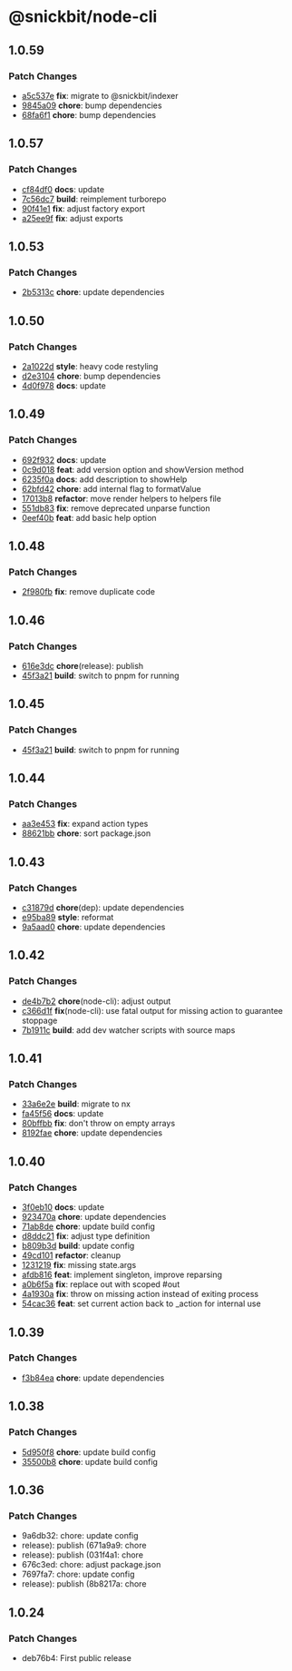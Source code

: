 # @snickbit/node-cli

## 1.0.59

### Patch Changes

- [a5c537e](https://github.com/snickbit/node-cli/commit/a5c537e) **fix**:  migrate to @snickbit/indexer
- [9845a09](https://github.com/snickbit/node-cli/commit/9845a09) **chore**:  bump dependencies
- [68fa6f1](https://github.com/snickbit/node-cli/commit/68fa6f1) **chore**:  bump dependencies

## 1.0.57

### Patch Changes

- [cf84df0](https://github.com/snickbit/node-cli/commit/cf84df0) **docs**:  update
- [7c56dc7](https://github.com/snickbit/node-cli/commit/7c56dc7) **build**:  reimplement turborepo
- [90f41e1](https://github.com/snickbit/node-cli/commit/90f41e1) **fix**:  adjust factory export
- [a25ee9f](https://github.com/snickbit/node-cli/commit/a25ee9f) **fix**:  adjust exports

## 1.0.53

### Patch Changes

- [2b5313c](https://github.com/snickbit/node-cli/commit/2b5313c) **chore**:  update dependencies

## 1.0.50

### Patch Changes

- [2a1022d](https://github.com/snickbit/node-cli/commit/2a1022d) **style**:  heavy code restyling
- [d2e3104](https://github.com/snickbit/node-cli/commit/d2e3104) **chore**:  bump dependencies
- [4d0f978](https://github.com/snickbit/node-cli/commit/4d0f978) **docs**:  update

## 1.0.49

### Patch Changes

- [692f932](https://github.com/snickbit/node-cli/commit/692f932) **docs**:  update
- [0c9d018](https://github.com/snickbit/node-cli/commit/0c9d018) **feat**:  add version option and showVersion method
- [6235f0a](https://github.com/snickbit/node-cli/commit/6235f0a) **docs**:  add description to showHelp
- [62bfd42](https://github.com/snickbit/node-cli/commit/62bfd42) **chore**:  add internal flag to formatValue
- [17013b8](https://github.com/snickbit/node-cli/commit/17013b8) **refactor**:  move render helpers to helpers file
- [551db83](https://github.com/snickbit/node-cli/commit/551db83) **fix**:  remove deprecated unparse function
- [0eef40b](https://github.com/snickbit/node-cli/commit/0eef40b) **feat**:  add basic help option

## 1.0.48

### Patch Changes

- [2f980fb](https://github.com/snickbit/node-cli/commit/2f980fb) **fix**:  remove duplicate code

## 1.0.46

### Patch Changes

- [616e3dc](https://github.com/snickbit/node-cli/commit/616e3dc) **chore**(release):  publish
- [45f3a21](https://github.com/snickbit/node-cli/commit/45f3a21) **build**:  switch to pnpm for running

## 1.0.45

### Patch Changes

- [45f3a21](https://github.com/snickbit/node-cli/commit/45f3a21) **build**:  switch to pnpm for running

## 1.0.44

### Patch Changes

- [aa3e453](https://github.com/snickbit/node-cli/commit/aa3e453) **fix**:  expand action types
- [88621bb](https://github.com/snickbit/node-cli/commit/88621bb) **chore**:  sort package.json

## 1.0.43

### Patch Changes

- [c31879d](https://github.com/snickbit/node-cli/commit/c31879d) **chore**(dep):  update dependencies
- [e95ba89](https://github.com/snickbit/node-cli/commit/e95ba89) **style**:  reformat
- [9a5aad0](https://github.com/snickbit/node-cli/commit/9a5aad0) **chore**:  update dependencies

## 1.0.42

### Patch Changes

- [de4b7b2](https://github.com/snickbit/node-cli/commit/de4b7b2) **chore**(node-cli):  adjust output
- [c366d1f](https://github.com/snickbit/node-cli/commit/c366d1f) **fix**(node-cli):  use fatal output for missing action to guarantee stoppage
- [7b1911c](https://github.com/snickbit/node-cli/commit/7b1911c) **build**:  add dev watcher scripts with source maps

## 1.0.41

### Patch Changes

- [33a6e2e](https://github.com/snickbit/node-cli/commit/33a6e2e) **build**:  migrate to nx
- [fa45f56](https://github.com/snickbit/node-cli/commit/fa45f56) **docs**:  update
- [80bffbb](https://github.com/snickbit/node-cli/commit/80bffbb) **fix**:  don't throw on empty arrays
- [8192fae](https://github.com/snickbit/node-cli/commit/8192fae) **chore**:  update dependencies

## 1.0.40

### Patch Changes

- [3f0eb10](https://github.com/snickbit/node-cli/commit/3f0eb10) **docs**:  update
- [923470a](https://github.com/snickbit/node-cli/commit/923470a) **chore**:  update dependencies
- [71ab8de](https://github.com/snickbit/node-cli/commit/71ab8de) **chore**:  update build config
- [d8ddc21](https://github.com/snickbit/node-cli/commit/d8ddc21) **fix**:  adjust type definition
- [b809b3d](https://github.com/snickbit/node-cli/commit/b809b3d) **build**:  update config
- [49cd101](https://github.com/snickbit/node-cli/commit/49cd101) **refactor**:  cleanup
- [1231219](https://github.com/snickbit/node-cli/commit/1231219) **fix**:  missing state.args
- [afdb816](https://github.com/snickbit/node-cli/commit/afdb816) **feat**:  implement singleton, improve reparsing
- [a0b6f5a](https://github.com/snickbit/node-cli/commit/a0b6f5a) **fix**:  replace out with scoped #out
- [4a1930a](https://github.com/snickbit/node-cli/commit/4a1930a) **fix**:  throw on missing action instead of exiting process
- [54cac36](https://github.com/snickbit/node-cli/commit/54cac36) **feat**:  set current action back to _action for internal use

## 1.0.39

### Patch Changes

- [f3b84ea](https://github.com/snickbit/node-cli/commit/f3b84ea) **chore**:  update dependencies

## 1.0.38

### Patch Changes

- [5d950f8](https://github.com/snickbit/node-cli/commit/5d950f8) **chore**:  update build config
- [35500b8](https://github.com/snickbit/node-cli/commit/35500b8) **chore**:  update build config

## 1.0.36

### Patch Changes

- 9a6db32: chore: update config
- release): publish (671a9a9: chore
- release): publish (031f4a1: chore
- 676c3ed: chore: adjust package.json
- 7697fa7: chore: update config
- release): publish (8b8217a: chore

## 1.0.24

### Patch Changes

- deb76b4: First public release
